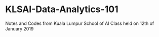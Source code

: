 # KLSAI-Data-Analytics-101
Notes and Codes from Kuala Lumpur School of AI Class held on 12th of January 2019
